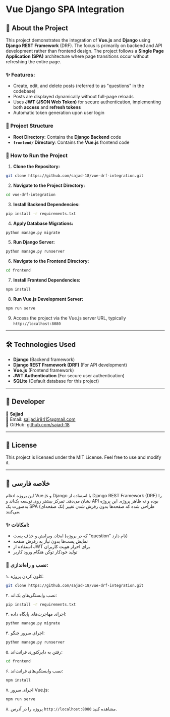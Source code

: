 # Vue Django SPA Integration

## 📌 About the Project

This project demonstrates the integration of **Vue.js** and **Django** using **Django REST Framework** (DRF). The focus is primarily on backend and API development rather than frontend design. The project follows a **Single Page Application (SPA)** architecture where page transitions occur without refreshing the entire page.

### ✨ Features:
- Create, edit, and delete posts (referred to as "questions" in the codebase)
- Posts are displayed dynamically without full-page reloads
- Uses **JWT (JSON Web Token)** for secure authentication, implementing both **access** and **refresh tokens**
- Automatic token generation upon user login

### 📌 Project Structure
- **Root Directory**: Contains the **Django Backend** code
- **`frontend/` Directory**: Contains the **Vue.js** frontend code

### 📌 How to Run the Project

1. **Clone the Repository:**
```sh
git clone https://github.com/sajad-18/vue-drf-integration.git
```

2. **Navigate to the Project Directory:**
```sh
cd vue-drf-integration
```

3. **Install Backend Dependencies:**
```sh
pip install -r requirements.txt
```

4. **Apply Database Migrations:**
```sh
python manage.py migrate
```

5. **Run Django Server:**
```sh
python manage.py runserver
```

6. **Navigate to the Frontend Directory:**
```sh
cd frontend
```

7. **Install Frontend Dependencies:**
```sh
npm install
```

8. **Run Vue.js Development Server:**
```sh
npm run serve
```

9. Access the project via the Vue.js server URL, typically `http://localhost:8080`

---

## 🛠 Technologies Used
- **Django** (Backend framework)
- **Django REST Framework (DRF)** (For API development)
- **Vue.js** (Frontend framework)
- **JWT Authentication** (For secure user authentication)
- **SQLite** (Default database for this project)

---

## 📝 Developer
👤 **Sajjad**  
📧 Email: [sajjad.ir8415@gmail.com](mailto:sajjad.ir8415@gmail.com)  
📌 GitHub: [github.com/sajad-18](https://github.com/sajad-18)

---

## 📜 License
This project is licensed under the MIT License. Feel free to use and modify it.

---

## 📌 خلاصه فارسی

این پروژه ادغام Vue.js و Django با استفاده از Django REST Framework (DRF) را نشان می‌دهد. تمرکز بیشتر روی توسعه بک‌اند و API بوده و نه ظاهر پروژه. این پروژه به‌صورت یک SPA (تک صفحه‌ای) طراحی شده که صفحه‌ها بدون رفرش شدن تغییر می‌کنند.

### ✨ امکانات:
- ایجاد، ویرایش و حذف پست (که در پروژه "question" نام دارد)
- نمایش پست‌ها بدون نیاز به رفرش صفحه
- استفاده از JWT برای احراز هویت کاربران
- تولید خودکار توکن هنگام ورود کاربر

### 🚀 نصب و راه‌اندازی:
۱. کلون کردن پروژه:
```sh
git clone https://github.com/sajad-18/vue-drf-integration.git
```
۲. نصب وابستگی‌های بک‌اند:
```sh
pip install -r requirements.txt
```
۳. اجرای مهاجرت‌های پایگاه داده:
```sh
python manage.py migrate
```
۴. اجرای سرور جنگو:
```sh
python manage.py runserver
```
۵. رفتن به دایرکتوری فرانت‌اند:
```sh
cd frontend
```
۶. نصب وابستگی‌های فرانت‌اند:
```sh
npm install
```
۷. اجرای سرور Vue.js:
```sh
npm run serve
```
۸. پروژه را در آدرس `http://localhost:8080` مشاهده کنید.

